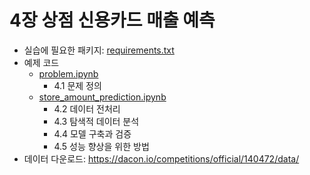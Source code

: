 # 4장 상점 신용카드 매출 예측

* 실습에 필요한 패키지: [requirements.txt](requirements.txt)
* 예제 코드
  + [problem.ipynb](problem.ipynb)
    - 4.1 문제 정의
  + [store_amount_prediction.ipynb](store_amount_prediction.ipynb)
    - 4.2 데이터 전처리
    - 4.3 탐색적 데이터 분석
    - 4.4 모델 구축과 검증
    - 4.5 성능 향상을 위한 방법
* 데이터 다운로드: https://dacon.io/competitions/official/140472/data/
